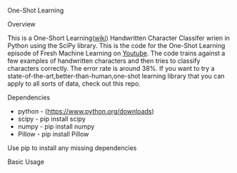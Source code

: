 One-Shot Learning

Overview

This is a One-Short Learning([wiki](https://en.wikipedia.org/wiki/One-shot_learning)) Handwritten Character Classifer wrien in Python using the SciPy library. This is the code for the One-Shot Learning episode of Fresh Machine Learning on [Youtube](https://www.youtube.com/watch?v=FIjy3lV_KJU&list=PL2-dafEMk2A6Kc7pV6gHH-apBFxwFjKeY&index=1). The code trains against a few examples of handwritten characters and then tries to classify characters correctly. The error rate is around 38%. If you want to try a state-of-the-art,better-than-human,one-shot learning library that you can apply to all sorts of data, check out this repo.

Dependencies

- python - (https://www.python.org/downloads)
- scipy - pip install scipy
- numpy - pip install numpy
- Pillow - pip install Pillow

Use pip to install any missing dependencies

Basic Usage








